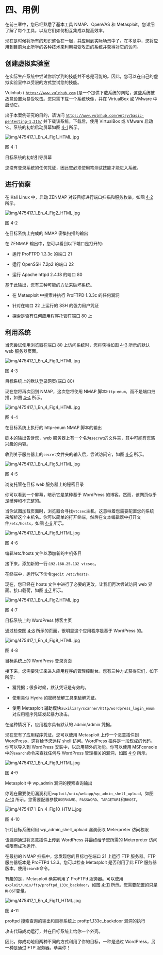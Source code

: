# 四、用例

在前三章中，您已经熟悉了基本工具 NMAP、OpenVAS 和 Metasploit。您详细了解了每个工具，以及它们如何相互集成以提高效率。

现在是时候将所有的知识整合在一起，并应用到实际场景中了。在本章中，您将应用到目前为止所学的各种技术来利用易受攻击的系统并获得对它的访问。

## 创建虚拟实验室

在实际生产系统中尝试你新学到的技能并不总是可能的。因此，您可以在自己的虚拟实验室中以受限的方式尝试您的技能。

Vulnhub ( [`https://www.vulnhub.com`](https://www.vulnhub.com) )是一个提供下载系统的网站，这些系统被故意设置为易受攻击。您只需下载一个系统映像，并在 VirtualBox 或 VMware 中启动它。

出于本案例研究的目的，请访问 [`https://www.vulnhub.com/entry/basic-pentesting-1,216/`](https://www.vulnhub.com/entry/basic-pentesting-1,216/) 并下载该系统。下载后，使用 VirtualBox 或 VMware 启动它。系统的初始启动屏幕如图 [4-1](#Fig1) 所示。

![img/475417_1_En_4_Fig1_HTML.jpg](img/475417_1_En_4_Fig1_HTML.jpg)

图 4-1

目标系统的初始引导屏幕

您没有登录系统的任何凭证，因此您必须使用笔测试技能才能进入系统。

## 进行侦察

在 Kali Linux 中，启动 ZENMAP 对该目标进行端口扫描和服务枚举，如图 [4-2](#Fig2) 所示。

![img/475417_1_En_4_Fig2_HTML.jpg](img/475417_1_En_4_Fig2_HTML.jpg)

图 4-2

在目标系统上完成的 NMAP 密集扫描的输出

在 ZENMAP 输出中，您可以看到以下端口是打开的:

*   运行 ProFTPD 1.3.3c 的端口 21

*   运行 OpenSSH 7.2p2 的端口 22

*   运行 Apache httpd 2.4.18 的端口 80

基于此输出，您有三种可能的方法来破坏系统。

*   在 Metasploit 中搜索并执行 ProFTPD 1.3.3c 的任何漏洞

*   针对在端口 22 上运行的 SSH 的强力用户凭证

*   探索是否有任何应用程序托管在端口 80 上

## 利用系统

当您尝试使用浏览器在端口 80 上访问系统时，您将获得如图 [4-3](#Fig3) 所示的默认 web 服务器页面。

![img/475417_1_En_4_Fig3_HTML.jpg](img/475417_1_En_4_Fig3_HTML.jpg)

图 4-3

目标系统上的默认登录网页(端口 80)

现在您将再次回到 NMAP，这次您将使用 NMAP 脚本`http-enum`，而不是端口扫描，如图 [4-4](#Fig4) 所示。

![img/475417_1_En_4_Fig4_HTML.jpg](img/475417_1_En_4_Fig4_HTML.jpg)

图 4-4

在目标系统上执行的 http-enum NMAP 脚本的输出

脚本的输出告诉您，web 服务器上有一个名为`secret`的文件夹，其中可能有您感兴趣的内容。

收到关于服务器上的`secret`文件夹的输入后，尝试访问它，如图 [4-5](#Fig5) 所示。

![img/475417_1_En_4_Fig5_HTML.jpg](img/475417_1_En_4_Fig5_HTML.jpg)

图 4-5

浏览托管在目标 web 服务器上的秘密目录

你可以看到一个屏幕，暗示它是某种基于 WordPress 的博客。然而，该网页似乎是破碎和不完整的。

当你试图加载页面时，浏览器会寻找`vtcsec`主机。这意味着您需要配置您的系统来解析这个主机名。你可以简单的打开终端，然后在文本编辑器中打开文件`/etc/hosts`，如图 [4-6](#Fig6) 所示。

![img/475417_1_En_4_Fig6_HTML.jpg](img/475417_1_En_4_Fig6_HTML.jpg)

图 4-6

编辑/etc/hosts 文件以添加新的主机条目

接下来，添加新的一行:`192.168.25.132 vtcsec`。

在终端中，运行以下命令:`gedit /etc/hosts`。

现在，您已经在 hosts 文件中进行了必要的更改，让我们再次尝试访问 web 界面。接口载荷，如图 [4-7](#Fig7) 所示。

![img/475417_1_En_4_Fig7_HTML.jpg](img/475417_1_En_4_Fig7_HTML.jpg)

图 4-7

目标系统上的 WordPress 博客主页

通过检查图 [4-8](#Fig8) 所示的页面，很明显这个应用程序是基于 WordPress 的。

![img/475417_1_En_4_Fig8_HTML.jpg](img/475417_1_En_4_Fig8_HTML.jpg)

图 4-8

目标系统上的 WordPress 登录页面

接下来，您需要凭证来进入应用程序的管理控制台。您有三种方式获得它们，如下所示:

*   猜凭据；很多时候，默认凭证是有效的。

*   使用类似 Hydra 的密码破解工具来破解凭证。

*   使用 Metasploit 辅助模块`auxiliary/scanner/http/wordpress_login_enum`对应用程序凭证发起暴力攻击。

在这种情况下，应用程序具有默认的 admin/admin 凭据。

现在您有了应用程序凭证，您可以使用 Metasploit 上传一个恶意插件到 WordPress，这将给予您远程 shell 访问。WordPress 插件是一段现成的代码，你可以导入到 WordPress 安装中，以启用额外的功能。你可以使用 MSFconsole 中的`search`命令来查找任何与 WordPress 管理相关的漏洞，如图 [4-9](#Fig9) 所示。

![img/475417_1_En_4_Fig9_HTML.jpg](img/475417_1_En_4_Fig9_HTML.jpg)

图 4-9

Metasploit 中 wp_admin 漏洞的搜索查询输出

你现在需要使用漏洞利用`exploit/unix/webapp/wp_admin_shell_upload`，如图 [4-10](#Fig10) 所示。您需要配置参数`USERNAME`、`PASSWORD`、`TARGETURI`和`RHOST`。

![img/475417_1_En_4_Fig10_HTML.jpg](img/475417_1_En_4_Fig10_HTML.jpg)

图 4-10

针对目标系统利用 wp_admin_shell_upload 漏洞获取 Meterpreter 访问权限

该漏洞通过将恶意插件上传到 WordPress 并最终给予您所需的 Meterpreter 访问权限而成功运行。

在最初的 NMAP 扫描中，您发现您的目标也在端口 21 上运行 FTP 服务器。FTP 服务器版本是 ProFTPd 1.3.3。您可以检查 Metasploit 是否利用了此 FTP 服务器版本。使用`search`命令。

有趣的是，Metasploit 确实利用了 ProFTPd 服务器。可以使用`exploit/unix/ftp/proftpd_133c_backdoor`，如图 [4-11](#Fig11) 所示。您需要配置的只是`RHOST`变量。

![img/475417_1_En_4_Fig11_HTML.jpg](img/475417_1_En_4_Fig11_HTML.jpg)

图 4-11

proftpd 搜索查询的输出和目标系统上 proftpf_133c_backdoor 漏洞的执行

攻击代码成功运行，并在目标系统上给你一个外壳。

因此，你成功地用两种不同的方式利用了你的目标，一种是通过 WordPress，另一种是通过 FTP 服务器。恭喜你！